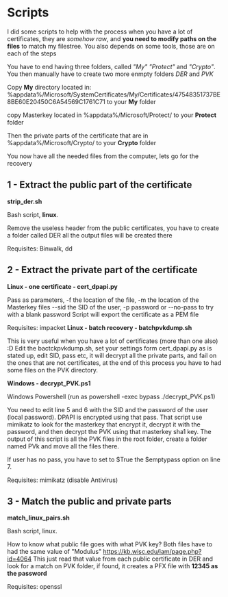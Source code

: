 # Scripts

I did some scripts to help with the process when you have a lot of certificates, 
they are *somehow raw*, and **you need to modify paths on the files** to match my filestree.
You also depends on some tools, those are on each of the steps


You have to end having three folders, called *"My" "Protect"* and *"Crypto"*. You then manually have to create two more enmpty folders *DER* and *PVK*

Copy **My** directory located in:
%appdata%/Microsoft/SystemCertificates/My/Certificates/47548351737BE8BE60E20450C6A54569C1761C71
to your **My** folder

copy Masterkey located in
%appdata%/Microsoft/Protect/
to your **Protect** folder

Then the private parts of the certificate that are in %appdata%/Microsoft/Crypto/
to your **Crypto** folder

You now have all the needed files from the computer, lets go for the recovery

## 1 - Extract the public part of the certificate
  **strip_der.sh**

Bash script, **linux**.

Remove the useless header from the public certificates, you have to create a folder called
DER all the output files will be created there

Requisites: Binwalk, dd

## 2 - Extract the private part of the certificate
  **Linux - one certificate - cert_dpapi.py**
  
Pass as parameters, -f the location of the file, -m the location of the Masterkey files --sid the SID of the user, -p password or --no-pass to try with a blank password
Script will export the certificate as a PEM file

Requisites: impacket
  **Linux - batch recovery - batchpvkdump.sh**
  
  This is very useful when you have a lot of certificates (more than one also) :D
  Edit the bactckpvkdump.sh, set your settings form cert_dpapi.py as is stated up, edit SID, pass etc, it will decrypt all the private parts, and fail 
  on the ones that are not certificates, at the end of this process you have to had some files on the PVK directory.
  
  
  **Windows - decrypt_PVK.ps1**

Windows Powershell (run as powershell -exec bypass ./decrypt_PVK.ps1)

You need to edit line 5 and 6 with the SID and the password 
of the user (local password). DPAPI is encrypted using that pass.
That script use mimikatz to look for the masterkey that encrypt it, decrypt it with the password,
and then decrypt the PVK using that masterkey sha1 key.
The output of this script is all the PVK files in the root folder, create a folder named PVk and move all the files there.

If user has no pass, you have to set to $True the $emptypass option on line 7.

Requisites: mimikatz (disable Antivirus)

## 3 - Match the public and private parts
  **match_linux_pairs.sh**

Bash script, linux.

How to know what public file goes with what PVK key? Both files have to had the same value
of "Modulus"
https://kb.wisc.edu/iam/page.php?id=4064
This just read that value from each public certificate in DER and look for a match on PVK folder, if found,
it creates a PFX file with **12345 as the password**

Requisites: openssl

